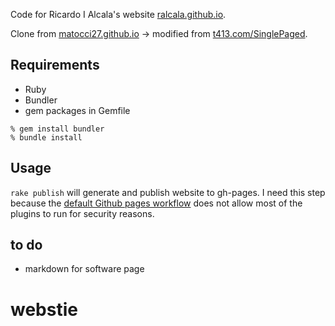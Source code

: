 Code for Ricardo I Alcala's website [ralcala.github.io](https://ralcala.github.io/).

Clone from [matocci27.github.io](https://mattocci27.github.io/) -> modified from [t413.com/SinglePaged](https://github.com/t413/SinglePaged).


## Requirements
- Ruby
- Bundler
- gem packages in Gemfile

```shell
% gem install bundler
% bundle install
```

## Usage

```rake publish``` will generate and publish website to gh-pages. I need this step because the [default Github pages workflow](https://help.github.com/articles/using-jekyll-as-a-static-site-generator-with-github-pages/) does not allow most of the plugins to run for security reasons.

## to do
- markdown for software page
# webstie
